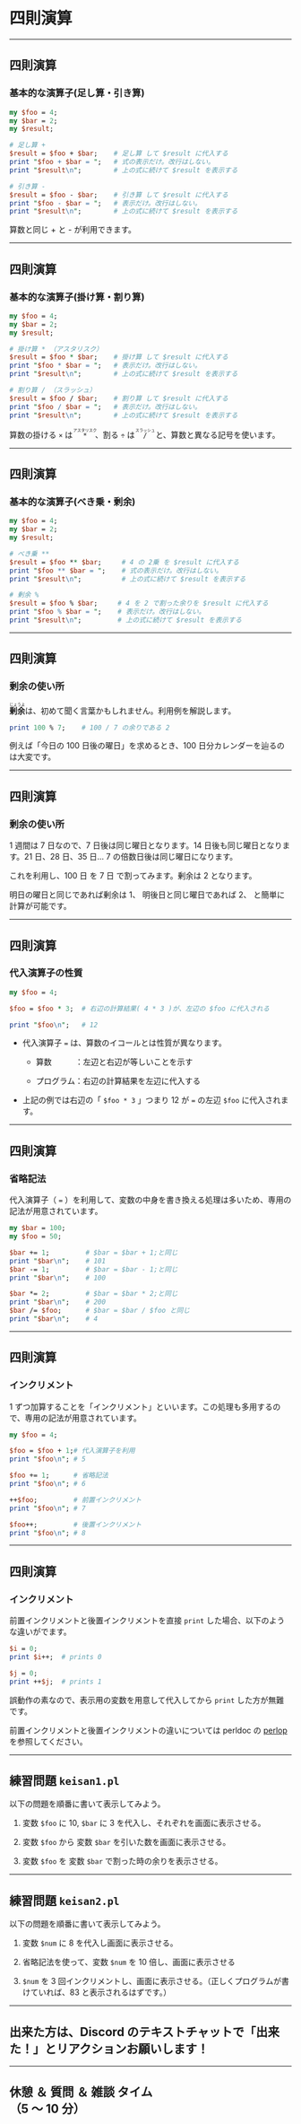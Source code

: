 

# 四則演算

---

## 四則演算

### 基本的な演算子(足し算・引き算)

```perl
my $foo = 4;
my $bar = 2;
my $result;

# 足し算 +
$result = $foo + $bar;    # 足し算 して $result に代入する
print "$foo + $bar = ";   # 式の表示だけ。改行はしない。
print "$result\n";        # 上の式に続けて $result を表示する

# 引き算 -
$result = $foo - $bar;    # 引き算 して $result に代入する
print "$foo - $bar = ";   # 表示だけ。改行はしない。
print "$result\n";        # 上の式に続けて $result を表示する
```

算数と同じ + と - が利用できます。

---

## 四則演算

### 基本的な演算子(掛け算・割り算)

```perl
my $foo = 4;
my $bar = 2;
my $result;

# 掛け算 * （アスタリスク）
$result = $foo * $bar;    # 掛け算 して $result に代入する
print "$foo * $bar = ";   # 表示だけ。改行はしない。
print "$result\n";        # 上の式に続けて $result を表示する

# 割り算 / （スラッシュ）
$result = $foo / $bar;    # 割り算 して $result に代入する
print "$foo / $bar = ";   # 表示だけ。改行はしない。
print "$result\n";        # 上の式に続けて $result を表示する
```

算数の掛ける `×` は <ruby>`*`<rt>アスタリスク</rt></ruby>、割る `÷` は <ruby>`/`<rt>スラッシュ</rt></ruby> と、算数と異なる記号を使います。

---

## 四則演算

### 基本的な演算子(べき乗・剰余)

```perl
my $foo = 4;
my $bar = 2;
my $result;

# べき乗 **
$result = $foo ** $bar;     # 4 の 2乗 を $result に代入する
print "$foo ** $bar = ";    # 式の表示だけ。改行はしない。
print "$result\n";          # 上の式に続けて $result を表示する

# 剰余 %
$result = $foo % $bar;     # 4 を 2 で割った余りを $result に代入する
print "$foo % $bar = ";    # 表示だけ。改行はしない。
print "$result\n";         # 上の式に続けて $result を表示する
```

---

## 四則演算

### 剰余の使い所

<ruby>**剰余**<rt>じょうよ</rt><ruby>は、初めて聞く言葉かもしれません。利用例を解説します。

```perl
print 100 % 7;    # 100 / 7 の余りである 2
```

例えば「今日の 100 日後の曜日」を求めるとき、100 日分カレンダーを辿るのは大変です。

---

## 四則演算

### 剰余の使い所

1 週間は 7 日なので、7 日後は同じ曜日となります。14 日後も同じ曜日となります。21 日、28 日、35 日... 7 の倍数日後は同じ曜日になります。

これを利用し、100 日 を 7 日 で割ってみます。剰余は 2 となります。

明日の曜日と同じであれば剰余は 1、 明後日と同じ曜日であれば 2、 と簡単に計算が可能です。

---

## 四則演算

### 代入演算子の性質

```perl
my $foo = 4;

$foo = $foo * 3;  # 右辺の計算結果( 4 * 3 )が、左辺の $foo に代入される

print "$foo\n";   # 12
```

- 代入演算子 `=` は、算数のイコールとは性質が異なります。

  - 算数　　　：左辺と右辺が等しいことを示す

  - プログラム：右辺の計算結果を左辺に代入する

- 上記の例では右辺の「 `$foo * 3` 」つまり 12 が `=` の左辺 `$foo` に代入されます。

---

## 四則演算

### 省略記法

代入演算子（ `=` ）を利用して、変数の中身を書き換える処理は多いため、専用の記法が用意されています。

```perl
my $bar = 100;
my $foo = 50;

$bar += 1;         # $bar = $bar + 1;と同じ
print "$bar\n";    # 101
$bar -= 1;         # $bar = $bar - 1;と同じ
print "$bar\n";    # 100

$bar *= 2;         # $bar = $bar * 2;と同じ
print "$bar\n";    # 200
$bar /= $foo;      # $bar = $bar / $foo と同じ
print "$bar\n";    # 4
```

---

## 四則演算

### インクリメント

1 ずつ加算することを「インクリメント」といいます。この処理も多用するので、専用の記法が用意されています。

```perl
my $foo = 4;

$foo = $foo + 1;# 代入演算子を利用
print "$foo\n"; # 5

$foo += 1;      # 省略記法
print "$foo\n"; # 6

++$foo;         # 前置インクリメント
print "$foo\n"; # 7

$foo++;         # 後置インクリメント
print "$foo\n"; # 8
```

---

## 四則演算

### インクリメント

前置インクリメントと後置インクリメントを直接 `print` した場合、以下のような違いがでます。

```perl
$i = 0;
print $i++;  # prints 0

$j = 0;
print ++$j;  # prints 1
```

誤動作の素なので、表示用の変数を用意して代入してから `print` した方が無難です。

前置インクリメントと後置インクリメントの違いについては perldoc の [perlop](https://perldoc.jp/docs/perl/perlop.pod#Auto-increment32and32Auto-decrement)を参照してください。

---

## 練習問題 `keisan1.pl`

以下の問題を順番に書いて表示してみよう。

1. 変数 `$foo` に 10, `$bar` に 3 を代入し、それぞれを画面に表示させる。

1. 変数 `$foo` から 変数 `$bar` を引いた数を画面に表示させる。

1. 変数 `$foo` を 変数 `$bar` で割った時の余りを表示させる。

---

## 練習問題 `keisan2.pl`

以下の問題を順番に書いて表示してみよう。

1. 変数 `$num` に 8 を代入し画面に表示させる。

2. 省略記法を使って、変数 `$num` を 10 倍し、画面に表示させる

3. `$num` を 3 回インクリメントし、画面に表示させる。（正しくプログラムが書けていれば、83 と表示されるはずです。）

---

## 出来た方は、Discord のテキストチャットで「出来た！」とリアクションお願いします！

---

## 休憩 ＆ 質問 ＆ 雑談 タイム<br>（5 〜 10 分）
